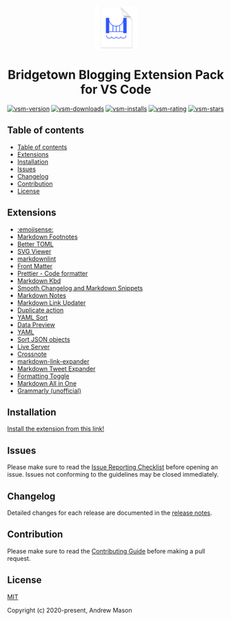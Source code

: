 <p align="center">
  <a href="https://github.com" target="_blank" rel="noopener noreferrer">
    <img src="https://github.com/bt-rb/vscode-blogging-extension-pack/blob/main/assets/logo.png?raw=true" width="100px">
  </a>
</p>
<h1 align="center">Bridgetown Blogging Extension Pack for VS Code</h1>

[![vsm-version](https://img.shields.io/visual-studio-marketplace/v/andrewmcodes.bridgetown-blogging-extension-pack?style=flat-square&label=VS%20Marketplace&logo=visual-studio-code)](https://marketplace.visualstudio.com/items?itemName=andrewmcodes.bridgetown-blogging-extension-pack)
[![vsm-downloads](https://img.shields.io/visual-studio-marketplace/d/andrewmcodes.bridgetown-blogging-extension-pack?style=flat-square&label=downloads&logo=visual-studio-code)](https://marketplace.visualstudio.com/items?itemName=andrewmcodes.bridgetown-blogging-extension-pack)
[![vsm-installs](https://img.shields.io/visual-studio-marketplace/i/andrewmcodes.bridgetown-blogging-extension-pack?style=flat-square&label=installs&logo=visual-studio-code)](https://marketplace.visualstudio.com/items?itemName=andrewmcodes.bridgetown-blogging-extension-pack)
[![vsm-rating](https://img.shields.io/visual-studio-marketplace/r/andrewmcodes.bridgetown-blogging-extension-pack?style=flat-square&label=rating&logo=visual-studio-code)](https://marketplace.visualstudio.com/items?itemName=andrewmcodes.bridgetown-blogging-extension-pack)
[![vsm-stars](https://img.shields.io/visual-studio-marketplace/stars/andrewmcodes.bridgetown-blogging-extension-pack?style=flat-square&label=stars&logo=visual-studio-code)](https://marketplace.visualstudio.com/items?itemName=andrewmcodes.bridgetown-blogging-extension-pack)

## Table of contents

- [Table of contents](#table-of-contents)
- [Extensions](#extensions)
- [Installation](#installation)
- [Issues](#issues)
- [Changelog](#changelog)
- [Contribution](#contribution)
- [License](#license)

## Extensions

- [:emojisense:](https://marketplace.visualstudio.com/items?itemName=bierner.emojisense)
- [Markdown Footnotes](https://marketplace.visualstudio.com/items?itemName=bierner.markdown-footnotes)
- [Better TOML](https://marketplace.visualstudio.com/items?itemName=bungcip.better-toml)
- [SVG Viewer](https://marketplace.visualstudio.com/items?itemName=cssho.vscode-svgviewer)
- [markdownlint](https://marketplace.visualstudio.com/items?itemName=DavidAnson.vscode-markdownlint)
- [Front Matter](https://marketplace.visualstudio.com/items?itemName=eliostruyf.vscode-front-matter)
- [Prettier - Code formatter](https://marketplace.visualstudio.com/items?itemName=esbenp.prettier-vscode)
- [Markdown Kbd](https://marketplace.visualstudio.com/items?itemName=jjaakko.markdown-kbd)
- [Smooth Changelog and Markdown Snippets](https://marketplace.visualstudio.com/items?itemName=josee9988.changelog-and-markdown-snippets)
- [Markdown Notes](https://marketplace.visualstudio.com/items?itemName=kortina.vscode-markdown-notes)
- [Markdown Link Updater](https://marketplace.visualstudio.com/items?itemName=mathiassoeholm.markdown-link-updater)
- [Duplicate action](https://marketplace.visualstudio.com/items?itemName=mrmlnc.vscode-duplicate)
- [YAML Sort](https://marketplace.visualstudio.com/items?itemName=PascalReitermann93.vscode-yaml-sort)
- [Data Preview](https://marketplace.visualstudio.com/items?itemName=RandomFractalsInc.vscode-data-preview)
- [YAML](https://marketplace.visualstudio.com/items?itemName=redhat.vscode-yaml)
- [Sort JSON objects](https://marketplace.visualstudio.com/items?itemName=richie5um2.vscode-sort-json)
- [Live Server](https://marketplace.visualstudio.com/items?itemName=ritwickdey.LiveServer)
- [Crossnote](https://marketplace.visualstudio.com/items?itemName=shd101wyy.crossnote)
- [markdown-link-expander](https://marketplace.visualstudio.com/items?itemName=skn0tt.markdown-link-expander)
- [Markdown Tweet Expander](https://marketplace.visualstudio.com/items?itemName=skn0tt.markdown-tweet-expander)
- [Formatting Toggle](https://marketplace.visualstudio.com/items?itemName=tombonnike.vscode-status-bar-format-toggle)
- [Markdown All in One](https://marketplace.visualstudio.com/items?itemName=yzhang.markdown-all-in-one)
- [Grammarly (unofficial)](https://marketplace.visualstudio.com/items?itemName=znck.grammarly)

## Installation

[Install the extension from this link!](https://marketplace.visualstudio.com/items?itemName=andrewmcodes.bridgetown-blogging-extension-pack)

## Issues

Please make sure to read the [Issue Reporting Checklist](.github/CONTRIBUTING.md) before opening an issue. Issues not conforming to the guidelines may be closed immediately.

## Changelog

Detailed changes for each release are documented in the [release notes](https://github.com/bt-rb/vscode-blogging-extension-pack/releases).

## Contribution
Please make sure to read the [Contributing Guide](.github/CONTRIBUTING.md) before making a pull request.

## License
[MIT](https://opensource.org/licenses/MIT)

Copyright (c) 2020-present, Andrew Mason

